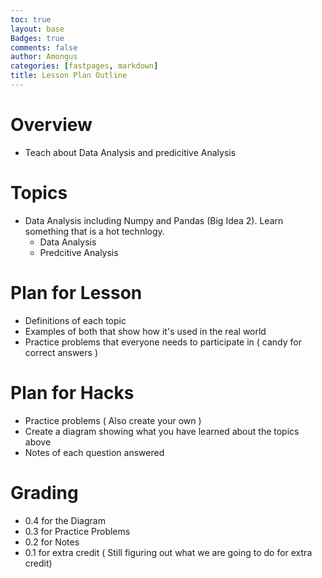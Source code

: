 ```yaml
---
toc: true
layout: base
Badges: true
comments: false
author: Amongus
categories: [fastpages, markdown]
title: Lesson Plan Outline
---
```


# Overview 

- Teach about Data Analysis and predicitive Analysis

# Topics

- Data Analysis including Numpy and Pandas (Big Idea 2). Learn something that is a hot technlogy.
    - Data Analysis
    - Predcitive Analysis

# Plan for Lesson

- Definitions of each topic
- Examples of both that show how it's used in the real world
- Practice problems that everyone needs to participate in 
( candy for correct answers )

# Plan for Hacks

- Practice problems ( Also create your own )
- Create a diagram showing what you have learned about the topics above
- Notes of each question answered

# Grading 

- 0.4 for the Diagram
- 0.3 for Practice Problems
- 0.2 for Notes
- 0.1 for extra credit 
( Still figuring out what we are going to do for extra credit)
